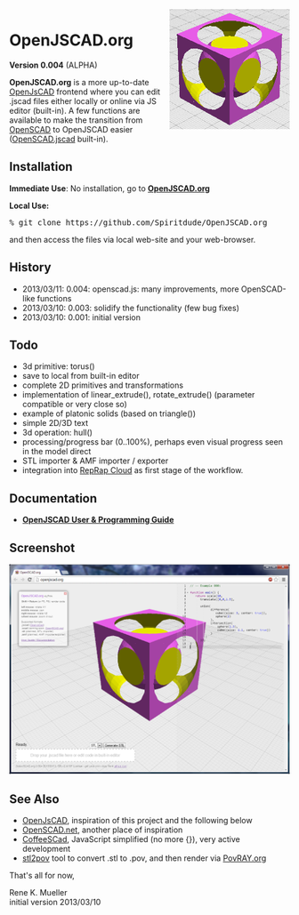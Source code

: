 <img src="doc/logo.png" align=right>
<h1>OpenJSCAD.org</h1>

<b>Version 0.004</b> (ALPHA)

<b>OpenJSCAD.org</b> is a more up-to-date <a href="http://joostn.github.com/OpenJsCad/">OpenJsCAD</a> frontend where you can edit .jscad files either locally or online via JS editor (built-in).
A few functions are available to make the transition from <a href="http://openscad.org/">OpenSCAD</a> to OpenJSCAD easier (<a href="https://github.com/Spiritdude/OpenSCAD.jscad">OpenSCAD.jscad</a> built-in).

<h2>Installation</h2>

<b>Immediate Use</b>: No installation, go to <b><a href="http://openjscad.org">OpenJSCAD.org</a></b>

<b>Local Use:</b>
<pre>
% git clone https://github.com/Spiritdude/OpenJSCAD.org
</pre>

and then access the files via local web-site and your web-browser.

<h2>History</h2>
<ul>
<li>2013/03/11: 0.004: openscad.js: many improvements, more OpenSCAD-like functions
<li>2013/03/10: 0.003: solidify the functionality (few bug fixes)
<li>2013/03/10: 0.001: initial version
</ul>

<h2>Todo</h2>
<ul>
<li> 3d primitive: torus()
<li> save to local from built-in editor
<li> complete 2D primitives and transformations
<li> implementation of linear_extrude(), rotate_extrude() (parameter compatible or very close so)
<li> example of platonic solids (based on triangle())
<li> simple 2D/3D text
<li> 3d operation: hull()
<li> processing/progress bar (0..100%), perhaps even visual progress seen in the model direct
<li> STL importer & AMF importer / exporter
<li> integration into <a href="https://github.com/Spiritdude/RepRapCloud">RepRap Cloud</a> as first stage of the workflow.
</ul>

<h2>Documentation</h2>
<ul>
<li><b><a href="wiki/User-Guide">OpenJSCAD User & Programming Guide</a></b>
</ul>

<h2>Screenshot</h2>

<img src="doc/sshot-01.png">

<h2>See Also</h2>
<ul>
<li><a href="http://joostn.github.com/OpenJsCad/">OpenJsCAD</a>, inspiration of this project and the following below
<li><a href="http://garyhodgson.github.com/openscad.net/">OpenSCAD.net</a>, another place of inspiration
<li><a href="http://kaosat-dev.github.com/CoffeeSCad/">CoffeeSCad</a>, JavaScript simplified (no more {}), very active development
<li><a href="http://rsmith.home.xs4all.nl/software/py-stl-stl2pov.html">stl2pov</a> tool to convert .stl to .pov, and then render via <a href="http://povray.org">PovRAY.org</a>
</ul>


That's all for now,

Rene K. Mueller<br>
initial version 2013/03/10
